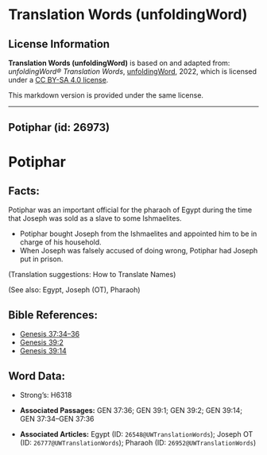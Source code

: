 # Translation Words (unfoldingWord)

## License Information

**Translation Words (unfoldingWord)** is based on and adapted from: _unfoldingWord® Translation Words_, [unfoldingWord](https://unfoldingword.org/utw), 2022, which is licensed under a [CC BY-SA 4.0 license](https://creativecommons.org/licenses/by-sa/4.0/legalcode.en).

This markdown version is provided under the same license.



--------------------------------

## Potiphar (id: 26973)

Potiphar
========

Facts:
------

Potiphar was an important official for the pharaoh of Egypt during the time that Joseph was sold as a slave to some Ishmaelites.

* Potiphar bought Joseph from the Ishmaelites and appointed him to be in charge of his household.
* When Joseph was falsely accused of doing wrong, Potiphar had Joseph put in prison.

(Translation suggestions: How to Translate Names)

(See also: Egypt, Joseph (OT), Pharaoh)

Bible References:
-----------------

* [Genesis 37:34–36](https://ref.ly/Gen37:34-Gen37:36)
* [Genesis 39:2](https://ref.ly/Gen39:2)
* [Genesis 39:14](https://ref.ly/Gen39:14)

Word Data:
----------

* Strong’s: H6318

* **Associated Passages:** GEN 37:36; GEN 39:1; GEN 39:2; GEN 39:14; GEN 37:34–GEN 37:36
* **Associated Articles:** Egypt (ID: `26548@UWTranslationWords`); Joseph OT (ID: `26777@UWTranslationWords`); Pharaoh (ID: `26952@UWTranslationWords`)


